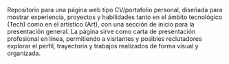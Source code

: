 Repositorio para una página web tipo CV/portafolio personal, diseñada para mostrar experiencia, proyectos y habilidades tanto en el ámbito tecnológico (Tech) como en el artístico (Art), con una sección de inicio para la presentación general. La página sirve como carta de presentación profesional en línea, permitiendo a visitantes y posibles reclutadores explorar el perfil, trayectoria y trabajos realizados de forma visual y organizada.
